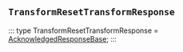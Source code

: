 ## `TransformResetTransformResponse`
:::
type TransformResetTransformResponse = [AcknowledgedResponseBase](./AcknowledgedResponseBase.md);
:::
